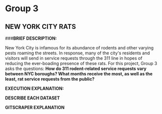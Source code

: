 # Group 3
## NEW YORK CITY RATS

###**BRIEF DESCRIPTION:**

New York City is infamous for its abundance of rodents and other varying pests roaming the streets. In response, many of the city's residents and visitors will send in service requests through the 311 line in hopes of reducing the ever-boading presence of these rats. For this project, Group 3 asks the questions: **How do 311 rodent-related service requests vary between NYC boroughs? What months receive the most, as well as the least, rat service requests from the public?**

**EXECUTION EXPLANATION:** 


**DESCRIBE EACH DATASET**

**GITSCRAPER EXPLANATION**

